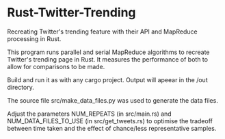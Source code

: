 # Rust-Twitter-Trending
Recreating Twitter's trending feature with their API and MapReduce processing in Rust.

This program runs parallel and serial MapReduce algorithms to recreate Twitter's trending page in Rust. It measures the performance of both to allow for comparisons to be made.

Build and run it as with any cargo project. Output will apeear in the /out directory.

The source file src/make_data_files.py was used to generate the data files.

Adjust the parameters NUM_REPEATS (in src/main.rs) and NUM_DATA_FILES_TO_USE (in src/get_tweets.rs) to optimise the tradeoff between time taken and the effect of chance/less representative samples.
